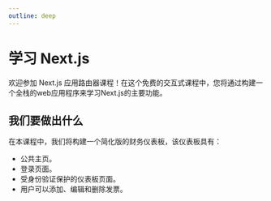 ```yaml
---
outline: deep
---
```


# 学习 Next.js

欢迎参加 Next.js 应用路由器课程！在这个免费的交互式课程中，您将通过构建一个全栈的web应用程序来学习Next.js的主要功能。

## 我们要做出什么

在本课程中，我们将构建一个简化版的财务仪表板，该仪表板具有：

- 公共主页。
- 登录页面。
- 受身份验证保护的仪表板页面。
- 用户可以添加、编辑和删除发票。